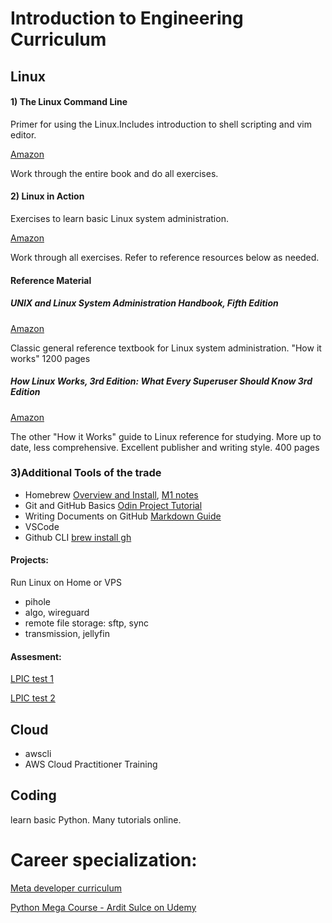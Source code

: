 # Introduction to Engineering Curriculum

## Linux

#### 1) The Linux Command Line
Primer for using the Linux.Includes introduction to shell scripting and vim editor. 

[Amazon](https://www.amazon.com/Linux-Command-Line-2nd-Introduction/dp/1593279523)

Work through the entire book and do all exercises.


#### 2) Linux in Action
Exercises to learn basic Linux system administration. 

[Amazon](https://www.amazon.com/Linux-Action-David-Clinton/dp/1617294934/)

Work through all exercises.  Refer to reference resources below as needed.


#### Reference Material
##### UNIX and Linux System Administration Handbook, Fifth Edition

[Amazon](https://www.amazon.com/UNIX-Linux-System-Administration-Handbook/dp/0134277554/)

Classic general reference textbook for Linux system administration.  "How it works" 1200 pages


##### How Linux Works, 3rd Edition: What Every Superuser Should Know 3rd Edition

[Amazon](https://www.amazon.com/How-Linux-Works-Brian-Ward/dp/1718500408/)

The other "How it Works" guide to Linux reference for studying. More up to date, less comprehensive. Excellent publisher and writing style. 400 pages



### 3)Additional Tools of the trade

- Homebrew [Overview and Install](https://opensource.com/article/20/6/homebrew-mac), [M1 notes](https://earthly.dev/blog/homebrew-on-m1/)
- Git and GitHub Basics 
[Odin Project Tutorial](https://www.theodinproject.com/lessons/foundations-git-basics)
- Writing Documents on GitHub [Markdown Guide](https://github.com/tldr-pages/tldr)
- VSCode
- Github CLI [brew install gh](https://cli.github.com/)

#### Projects:  
Run Linux on Home or VPS

- pihole
- algo, wireguard
- remote file storage: sftp, sync
- transmission, jellyfin

#### Assesment:
[LPIC test 1](https://www.lpi.org/our-certifications/exam-201-objectives)

[LPIC test 2](https://www.lpi.org/our-certifications/exam-202-objectives)

## Cloud
- awscli
- AWS Cloud Practitioner Training

## Coding
learn basic Python.  Many tutorials online.


# Career specialization:
[Meta developer curriculum](https://www.coursera.org/professional-certificates/meta-back-end-developer)

[Python Mega Course - Ardit Sulce on Udemy](https://www.udemy.com/course/the-python-mega-course/)
 
